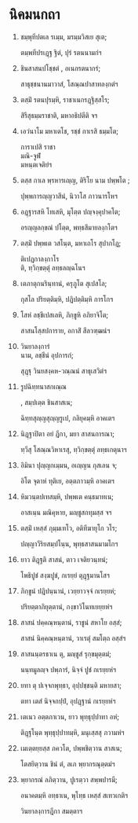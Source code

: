 <h1>นิคมนกถา</h1>
<ol>
<li>
ชมฺพุทีปตเล  
รเมฺม, มรมฺมวิสเย สุเต;  
  
ตมฺพทีปรเฎฺฐ ฐิตํ, ปุรํ รตนนามกํฯ  
</li>
  
<li>
ชินสาสนปโชฺชตํ  
, อเนกรตนากรํ;  
  
สาธุชฺชนานมาวาสํ, โสณฺณปาสาทลงฺกตํฯ  
</li>
  
<li>
ตสฺมิํ รตนปุรมฺหิ, ราชาเนกรฎฺฐิสฺสโร;  
  
สิรีสุธมฺมราชาติ, มหาอธิปตีติ จฯ  
</li>
  
<li>
เอวํนาโม มหาเตโช, รชฺชํ กาเรสิ ธมฺมโต;  
  
การาเปสิ ราชา  
มณิ-จูฬํ  
มหนฺตเจติยํฯ  
</li>
  
<li>
ตสฺส กาเล พฺรหารเญฺญ,  
ติริโย  
นาม  
ปพฺพโต  
;  
  
ปุพฺพการญฺญวาสีนํ, นิวาโส ภาวนารโหฯ  
</li>
  
<li>
อฎฺฐารสหิ โทเสหิ, มุโตฺต ปญฺจงฺคุปาคโต;  
  
อรญฺญลกฺขณํ ปโตฺต, พทฺธสีมายลงฺกโตฯ  
</li>
  
<li>
ตสฺมิํ ปพฺพเต วสโนฺต, มหาเถโร สุปากโฎ;  
  
ติเปฎกาลงฺกาโร  
ติ, ทฺวิกฺขตฺตุํ ลทฺธลญฺฉโนฯ  
</li>
  
<li>
เตภาตุกนรินฺทานํ, ครุภูโต สุเปสโล;  
  
กุสโล ปริยตฺติมฺหิ, ปฎิปตฺติมฺหิ การโกฯ  
</li>
  
<li>
โสหํ ลชฺชีเปสเลหิ, ภิกฺขูหิ อภิยาจิโต;  
  
สาสนโสฺสปการาย, อกาสิํ สีลวฑฺฒนํฯ  
</li>
  
<li>
  
วินยาลงฺการํ  
นาม, ลชฺชีนํ อุปการกํ;  
  
สุฎฺฐุ วินยสงฺคห-วณฺณนํ สาธุเสวิตํฯ  
</li>
  
<li>
รูปฉิทฺทนาสกเณฺณ  
  
, สมฺปเตฺต ชินสาสเน;  
  
ฉิทฺทสุญฺญสุญฺญรูเป, กลิยุคมฺหิ อาคเตฯ  
</li>
  
<li>
นิฎฺฐาปิตา อยํ ฎีกา, มยา สาสนการณา;  
  
ทฺวีสุ โสณฺณวิหาเรสุ, ทฺวิกฺขตฺตุํ ลทฺธเกตุนาฯ  
</li>
  
<li>
อิมินา ปุญฺญกเมฺมน, อเญฺญน กุสเลน จ;  
  
อิโต จุตาหํ ทุติเย, อตฺตภาวมฺหิ อาคเตฯ  
</li>
  
<li>
หิมวนฺตปเทสมฺหิ, ปพฺพเต คนฺธมาทเน;  
  
อาสเนฺน มณิคุหาย, มญฺชูสกทุมสฺส จฯ  
</li>
  
<li>
ตสฺมิํ เหสฺสํ ภุมฺมเทโว, อติทีฆายุโก วโร;  
  
ปญฺญาวีริยสมฺปโนฺน, พุทฺธสาสนมามโกฯ  
</li>
  
<li>
ยาว ติฎฺฐติ สาสนํ, ตาว เจติยวนฺทนํ;  
  
โพธิปูชํ สงฺฆปูชํ, กเรยฺยํ ตุฎฺฐมานโสฯ  
</li>
  
<li>
ภิกฺขูนํ ปฎิปนฺนานํ, เวยฺยาวจฺจํ กเรยฺยหํ;  
  
ปริยตฺตาภิยุตฺตานํ, กงฺขาวิโนทเยยฺยหํฯ  
</li>
  
<li>
สาสนํ ปคฺคณฺหนฺตานํ, ราชูนํ สหาโย อสฺสํ;  
  
สาสนํ นิคฺคณฺหนฺตานํ, วาเรตุํ สมโตฺถ อสฺสํฯ  
</li>
  
<li>
สาสนนฺตรธาเน ตุ, มญฺชูสํ รุกฺขมุตฺตมํ;  
  
นนฺทมูลญฺจ ปพฺภารํ, นิจฺจํ ปูชํ กเรยฺยหํฯ  
</li>
  
<li>
ยทา  
ตุ ปเจฺจกพุทฺธา, อุปฺปชฺชนฺติ มหายสา;  
  
ตทา เตสํ นิจฺจกปฺปํ, อุปฎฺฐานํ กเรยฺยหํฯ  
</li>
  
<li>
เตเนว อตฺตภาเวน, ยาว พุทฺธุปฺปาทา อหํ;  
  
ติฎฺฐโนฺต พุทฺธุปฺปาทมฺหิ, มนุเสฺสสุ ภวามหํฯ  
</li>
  
<li>
เมเตฺตยฺยสฺส  
ภควโต, ปพฺพชิตฺวาน สาสเน;  
  
โตสยิตฺวาน ชินํ ตํ, ลเภ พฺยากรณุตฺตมํฯ  
</li>
  
<li>
พฺยากรณํ ลภิตฺวาน, ปูเรตฺวา สพฺพปารมี;  
  
อนาคตมฺหิ อทฺธาเน, พุโทฺธ เหสฺสํ สเทวเกติฯ  
</li>
  
วินยาลงฺการฎีกา สมตฺตาฯ  
</li>
  
  
  
  
  